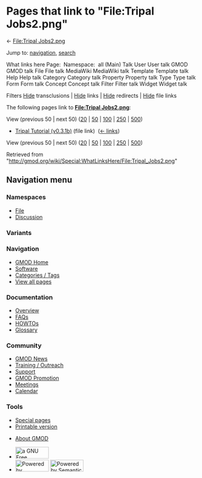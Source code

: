 <div id="mw-page-base" class="noprint">

</div>

<div id="mw-head-base" class="noprint">

</div>

<div id="content" class="mw-body" role="main">

<span id="top"></span>

<div id="mw-js-message" style="display:none;">

</div>



# <span dir="auto">Pages that link to "File:Tripal Jobs2.png"</span>

<div id="bodyContent">

<div id="contentSub">

← [File:Tripal
Jobs2.png](/wiki/File:Tripal_Jobs2.png "File:Tripal Jobs2.png")

</div>

<div id="jump-to-nav" class="mw-jump">

Jump to: [navigation](#mw-navigation), [search](#p-search)

</div>

<div id="mw-content-text">

What links here Page:  Namespace:  all (Main) Talk User User talk GMOD
GMOD talk File File talk MediaWiki MediaWiki talk Template Template talk
Help Help talk Category Category talk Property Property talk Type Type
talk Form Form talk Concept Concept talk Filter Filter talk Widget
Widget talk

Filters
[Hide](/mediawiki/index.php?title=Special:WhatLinksHere/File:Tripal_Jobs2.png&hidetrans=1 "Special:WhatLinksHere/File:Tripal Jobs2.png")
transclusions \|
[Hide](/mediawiki/index.php?title=Special:WhatLinksHere/File:Tripal_Jobs2.png&hidelinks=1 "Special:WhatLinksHere/File:Tripal Jobs2.png")
links \|
[Hide](/mediawiki/index.php?title=Special:WhatLinksHere/File:Tripal_Jobs2.png&hideredirs=1 "Special:WhatLinksHere/File:Tripal Jobs2.png")
redirects \|
[Hide](/mediawiki/index.php?title=Special:WhatLinksHere/File:Tripal_Jobs2.png&hideimages=1 "Special:WhatLinksHere/File:Tripal Jobs2.png")
file links

The following pages link to **[File:Tripal
Jobs2.png](/wiki/File:Tripal_Jobs2.png "File:Tripal Jobs2.png")**:

View (previous 50 \| next 50)
([20](/mediawiki/index.php?title=Special:WhatLinksHere/File:Tripal_Jobs2.png&limit=20 "Special:WhatLinksHere/File:Tripal Jobs2.png")
\|
[50](/mediawiki/index.php?title=Special:WhatLinksHere/File:Tripal_Jobs2.png&limit=50 "Special:WhatLinksHere/File:Tripal Jobs2.png")
\|
[100](/mediawiki/index.php?title=Special:WhatLinksHere/File:Tripal_Jobs2.png&limit=100 "Special:WhatLinksHere/File:Tripal Jobs2.png")
\|
[250](/mediawiki/index.php?title=Special:WhatLinksHere/File:Tripal_Jobs2.png&limit=250 "Special:WhatLinksHere/File:Tripal Jobs2.png")
\|
[500](/mediawiki/index.php?title=Special:WhatLinksHere/File:Tripal_Jobs2.png&limit=500 "Special:WhatLinksHere/File:Tripal Jobs2.png"))

- [Tripal Tutorial
  (v0.3.1b)](/wiki/Tripal_Tutorial_(v0.3.1b) "Tripal Tutorial (v0.3.1b)")
  (file link) ‎ <span class="mw-whatlinkshere-tools">([←
  links](/mediawiki/index.php?title=Special:WhatLinksHere&target=Tripal+Tutorial+%28v0.3.1b%29 "Special:WhatLinksHere"))</span>

View (previous 50 \| next 50)
([20](/mediawiki/index.php?title=Special:WhatLinksHere/File:Tripal_Jobs2.png&limit=20 "Special:WhatLinksHere/File:Tripal Jobs2.png")
\|
[50](/mediawiki/index.php?title=Special:WhatLinksHere/File:Tripal_Jobs2.png&limit=50 "Special:WhatLinksHere/File:Tripal Jobs2.png")
\|
[100](/mediawiki/index.php?title=Special:WhatLinksHere/File:Tripal_Jobs2.png&limit=100 "Special:WhatLinksHere/File:Tripal Jobs2.png")
\|
[250](/mediawiki/index.php?title=Special:WhatLinksHere/File:Tripal_Jobs2.png&limit=250 "Special:WhatLinksHere/File:Tripal Jobs2.png")
\|
[500](/mediawiki/index.php?title=Special:WhatLinksHere/File:Tripal_Jobs2.png&limit=500 "Special:WhatLinksHere/File:Tripal Jobs2.png"))

</div>

<div class="printfooter">

Retrieved from
"<http://gmod.org/wiki/Special:WhatLinksHere/File:Tripal_Jobs2.png>"

</div>

<div id="catlinks" class="catlinks catlinks-allhidden">

</div>

<div class="visualClear">

</div>

</div>

</div>

<div id="mw-navigation">

## Navigation menu

<div id="mw-head">



<div id="left-navigation">

<div id="p-namespaces" class="vectorTabs" role="navigation"
aria-labelledby="p-namespaces-label">

### Namespaces

- <span id="ca-nstab-image"><a href="/wiki/File:Tripal_Jobs2.png" accesskey="c"
  title="View the file page [c]">File</a></span>
- <span id="ca-talk"><a
  href="/mediawiki/index.php?title=File_talk:Tripal_Jobs2.png&amp;action=edit&amp;redlink=1"
  accesskey="t"
  title="Discussion about the content page [t]">Discussion</a></span>

</div>

<div id="p-variants" class="vectorMenu emptyPortlet" role="navigation"
aria-labelledby="p-variants-label">

### 

### Variants[](#)

<div class="menu">

</div>

</div>

</div>

<div id="right-navigation">





</div>



</div>

</div>

</div>

<div id="mw-panel">

<div id="p-logo" role="banner">

<a href="/wiki/Main_Page"
style="background-image: url(http://gmod.org/images/GMOD-cogs.png);"
title="Visit the main page"></a>

</div>

<div id="p-Navigation" class="portal" role="navigation"
aria-labelledby="p-Navigation-label">

### Navigation

<div class="body">

- <span id="n-GMOD-Home">[GMOD Home](/wiki/Main_Page)</span>
- <span id="n-Software">[Software](/wiki/GMOD_Components)</span>
- <span id="n-Categories-.2F-Tags">[Categories /
  Tags](/wiki/Categories)</span>
- <span id="n-View-all-pages">[View all
  pages](/wiki/Special:AllPages)</span>

</div>

</div>

<div id="p-Documentation" class="portal" role="navigation"
aria-labelledby="p-Documentation-label">

### Documentation

<div class="body">

- <span id="n-Overview">[Overview](/wiki/Overview)</span>
- <span id="n-FAQs">[FAQs](/wiki/Category:FAQ)</span>
- <span id="n-HOWTOs">[HOWTOs](/wiki/Category:HOWTO)</span>
- <span id="n-Glossary">[Glossary](/wiki/Glossary)</span>

</div>

</div>

<div id="p-Community" class="portal" role="navigation"
aria-labelledby="p-Community-label">

### Community

<div class="body">

- <span id="n-GMOD-News">[GMOD News](/wiki/GMOD_News)</span>
- <span id="n-Training-.2F-Outreach">[Training /
  Outreach](/wiki/Training_and_Outreach)</span>
- <span id="n-Support">[Support](/wiki/Support)</span>
- <span id="n-GMOD-Promotion">[GMOD
  Promotion](/wiki/GMOD_Promotion)</span>
- <span id="n-Meetings">[Meetings](/wiki/Meetings)</span>
- <span id="n-Calendar">[Calendar](/wiki/Calendar)</span>

</div>

</div>

<div id="p-tb" class="portal" role="navigation"
aria-labelledby="p-tb-label">

### Tools

<div class="body">

- <span id="t-specialpages"><a href="/wiki/Special:SpecialPages" accesskey="q"
  title="A list of all special pages [q]">Special pages</a></span>
- <span id="t-print"><a
  href="/mediawiki/index.php?title=Special:WhatLinksHere/File:Tripal_Jobs2.png&amp;printable=yes"
  rel="alternate" accesskey="p"
  title="Printable version of this page [p]">Printable version</a></span>

</div>

</div>

</div>

</div>

<div id="footer" role="contentinfo">

- <span id="footer-places-about">[About
  GMOD](/wiki/GMOD:About "GMOD:About")</span>

<!-- -->

- <span id="footer-copyrightico">[<img src="http://www.gnu.org/graphics/gfdl-logo-small.png" width="88"
  height="31" alt="a GNU Free Documentation License" />](http://www.gnu.org/licenses/fdl-1.3.html)</span>
- <span id="footer-poweredbyico">[<img src="/mediawiki/skins/common/images/poweredby_mediawiki_88x31.png"
  width="88" height="31" alt="Powered by MediaWiki" />](//www.mediawiki.org/)
  [<img
  src="/mediawiki/extensions/SemanticMediaWiki/includes/../resources/images/smw_button.png"
  width="88" height="31" alt="Powered by Semantic MediaWiki" />](https://www.semantic-mediawiki.org/wiki/Semantic_MediaWiki)</span>

<div style="clear:both">

</div>

</div>
